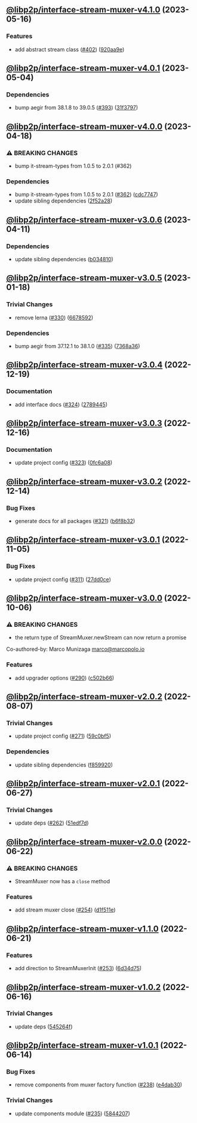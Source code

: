 ## [@libp2p/interface-stream-muxer-v4.1.0](https://github.com/libp2p/js-libp2p-interfaces/compare/@libp2p/interface-stream-muxer-v4.0.1...@libp2p/interface-stream-muxer-v4.1.0) (2023-05-16)


### Features

* add abstract stream class ([#402](https://github.com/libp2p/js-libp2p-interfaces/issues/402)) ([920aa9e](https://github.com/libp2p/js-libp2p-interfaces/commit/920aa9ec2e44ce0bafbfa1f61864079313837020))

## [@libp2p/interface-stream-muxer-v4.0.1](https://github.com/libp2p/js-libp2p-interfaces/compare/@libp2p/interface-stream-muxer-v4.0.0...@libp2p/interface-stream-muxer-v4.0.1) (2023-05-04)


### Dependencies

* bump aegir from 38.1.8 to 39.0.5 ([#393](https://github.com/libp2p/js-libp2p-interfaces/issues/393)) ([31f3797](https://github.com/libp2p/js-libp2p-interfaces/commit/31f3797b24f7c23f3f16e9db3a230bd5f7cd5175))

## [@libp2p/interface-stream-muxer-v4.0.0](https://github.com/libp2p/js-libp2p-interfaces/compare/@libp2p/interface-stream-muxer-v3.0.6...@libp2p/interface-stream-muxer-v4.0.0) (2023-04-18)


### ⚠ BREAKING CHANGES

* bump it-stream-types from 1.0.5 to 2.0.1 (#362)

### Dependencies

* bump it-stream-types from 1.0.5 to 2.0.1 ([#362](https://github.com/libp2p/js-libp2p-interfaces/issues/362)) ([cdc7747](https://github.com/libp2p/js-libp2p-interfaces/commit/cdc774792beead63e0ded96bd6c23de0335a49e3))
* update sibling dependencies ([2f52a28](https://github.com/libp2p/js-libp2p-interfaces/commit/2f52a284b59c0a88b040f86da1f5d3f044727f2c))

## [@libp2p/interface-stream-muxer-v3.0.6](https://github.com/libp2p/js-libp2p-interfaces/compare/@libp2p/interface-stream-muxer-v3.0.5...@libp2p/interface-stream-muxer-v3.0.6) (2023-04-11)


### Dependencies

* update sibling dependencies ([b034810](https://github.com/libp2p/js-libp2p-interfaces/commit/b0348102e41dc18166e70063f4708a2b3544f4b6))

## [@libp2p/interface-stream-muxer-v3.0.5](https://github.com/libp2p/js-libp2p-interfaces/compare/@libp2p/interface-stream-muxer-v3.0.4...@libp2p/interface-stream-muxer-v3.0.5) (2023-01-18)


### Trivial Changes

* remove lerna ([#330](https://github.com/libp2p/js-libp2p-interfaces/issues/330)) ([6678592](https://github.com/libp2p/js-libp2p-interfaces/commit/6678592dd0cf601a2671852f9d2a0aff5dee2b18))


### Dependencies

* bump aegir from 37.12.1 to 38.1.0 ([#335](https://github.com/libp2p/js-libp2p-interfaces/issues/335)) ([7368a36](https://github.com/libp2p/js-libp2p-interfaces/commit/7368a363423a08e8fa247dcb76ea13e4cf030d65))

## [@libp2p/interface-stream-muxer-v3.0.4](https://github.com/libp2p/js-libp2p-interfaces/compare/@libp2p/interface-stream-muxer-v3.0.3...@libp2p/interface-stream-muxer-v3.0.4) (2022-12-19)


### Documentation

* add interface docs ([#324](https://github.com/libp2p/js-libp2p-interfaces/issues/324)) ([2789445](https://github.com/libp2p/js-libp2p-interfaces/commit/278944594c24e1a3c4b3624a35680d69166546d7))

## [@libp2p/interface-stream-muxer-v3.0.3](https://github.com/libp2p/js-libp2p-interfaces/compare/@libp2p/interface-stream-muxer-v3.0.2...@libp2p/interface-stream-muxer-v3.0.3) (2022-12-16)


### Documentation

* update project config ([#323](https://github.com/libp2p/js-libp2p-interfaces/issues/323)) ([0fc6a08](https://github.com/libp2p/js-libp2p-interfaces/commit/0fc6a08e9cdcefe361fe325281a3a2a03759ff59))

## [@libp2p/interface-stream-muxer-v3.0.2](https://github.com/libp2p/js-libp2p-interfaces/compare/@libp2p/interface-stream-muxer-v3.0.1...@libp2p/interface-stream-muxer-v3.0.2) (2022-12-14)


### Bug Fixes

* generate docs for all packages ([#321](https://github.com/libp2p/js-libp2p-interfaces/issues/321)) ([b6f8b32](https://github.com/libp2p/js-libp2p-interfaces/commit/b6f8b32a920c15a28fe021e6050e31aaae89d518))

## [@libp2p/interface-stream-muxer-v3.0.1](https://github.com/libp2p/js-libp2p-interfaces/compare/@libp2p/interface-stream-muxer-v3.0.0...@libp2p/interface-stream-muxer-v3.0.1) (2022-11-05)


### Bug Fixes

* update project config ([#311](https://github.com/libp2p/js-libp2p-interfaces/issues/311)) ([27dd0ce](https://github.com/libp2p/js-libp2p-interfaces/commit/27dd0ce3c249892ac69cbb24ddaf0b9f32385e37))

## [@libp2p/interface-stream-muxer-v3.0.0](https://github.com/libp2p/js-libp2p-interfaces/compare/@libp2p/interface-stream-muxer-v2.0.2...@libp2p/interface-stream-muxer-v3.0.0) (2022-10-06)


### ⚠ BREAKING CHANGES

* the return type of StreamMuxer.newStream can now return a promise

Co-authored-by: Marco Munizaga <marco@marcopolo.io>

### Features

* add upgrader options ([#290](https://github.com/libp2p/js-libp2p-interfaces/issues/290)) ([c502b66](https://github.com/libp2p/js-libp2p-interfaces/commit/c502b66d87020eb8e2768c49be17392c55503f69))

## [@libp2p/interface-stream-muxer-v2.0.2](https://github.com/libp2p/js-libp2p-interfaces/compare/@libp2p/interface-stream-muxer-v2.0.1...@libp2p/interface-stream-muxer-v2.0.2) (2022-08-07)


### Trivial Changes

* update project config ([#271](https://github.com/libp2p/js-libp2p-interfaces/issues/271)) ([59c0bf5](https://github.com/libp2p/js-libp2p-interfaces/commit/59c0bf5e0b05496fca2e4902632b61bb41fad9e9))


### Dependencies

* update sibling dependencies ([f859920](https://github.com/libp2p/js-libp2p-interfaces/commit/f859920423587ae797ac90ccaa3af8bdf60ae549))

## [@libp2p/interface-stream-muxer-v2.0.1](https://github.com/libp2p/js-libp2p-interfaces/compare/@libp2p/interface-stream-muxer-v2.0.0...@libp2p/interface-stream-muxer-v2.0.1) (2022-06-27)


### Trivial Changes

* update deps ([#262](https://github.com/libp2p/js-libp2p-interfaces/issues/262)) ([51edf7d](https://github.com/libp2p/js-libp2p-interfaces/commit/51edf7d9b3765a6f75c915b1483ea345d0133a41))

## [@libp2p/interface-stream-muxer-v2.0.0](https://github.com/libp2p/js-libp2p-interfaces/compare/@libp2p/interface-stream-muxer-v1.1.0...@libp2p/interface-stream-muxer-v2.0.0) (2022-06-22)


### ⚠ BREAKING CHANGES

* StreamMuxer now has a `close` method

### Features

* add stream muxer close ([#254](https://github.com/libp2p/js-libp2p-interfaces/issues/254)) ([d1f511e](https://github.com/libp2p/js-libp2p-interfaces/commit/d1f511e4b5857769c4eddf902288dc69fcb667b4))

## [@libp2p/interface-stream-muxer-v1.1.0](https://github.com/libp2p/js-libp2p-interfaces/compare/@libp2p/interface-stream-muxer-v1.0.2...@libp2p/interface-stream-muxer-v1.1.0) (2022-06-21)


### Features

* add direction to StreamMuxerInit ([#253](https://github.com/libp2p/js-libp2p-interfaces/issues/253)) ([6d34d75](https://github.com/libp2p/js-libp2p-interfaces/commit/6d34d755ff4e798d52945f1f099052bdd6a83f2b))

## [@libp2p/interface-stream-muxer-v1.0.2](https://github.com/libp2p/js-libp2p-interfaces/compare/@libp2p/interface-stream-muxer-v1.0.1...@libp2p/interface-stream-muxer-v1.0.2) (2022-06-16)


### Trivial Changes

* update deps ([545264f](https://github.com/libp2p/js-libp2p-interfaces/commit/545264f87a58394d2a7da77e93f3a596e889238f))

## [@libp2p/interface-stream-muxer-v1.0.1](https://github.com/libp2p/js-libp2p-interfaces/compare/@libp2p/interface-stream-muxer-v1.0.0...@libp2p/interface-stream-muxer-v1.0.1) (2022-06-14)


### Bug Fixes

* remove components from muxer factory function ([#238](https://github.com/libp2p/js-libp2p-interfaces/issues/238)) ([e4dab30](https://github.com/libp2p/js-libp2p-interfaces/commit/e4dab306d9bf406b9bb3cb92644e28cf81f7bda6))


### Trivial Changes

* update components module ([#235](https://github.com/libp2p/js-libp2p-interfaces/issues/235)) ([5844207](https://github.com/libp2p/js-libp2p-interfaces/commit/58442070af59aa852c83ec3aecdbd1d2c646b018))
